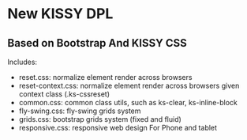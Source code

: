 New KISSY DPL
=======================================

Based on Bootstrap And KISSY CSS
------------------------------------------------

Includes:

* reset.css: normalize element render across browsers
* reset-context.css: normalize element render across browsers given context class (.ks-cssreset)
* common.css: common class utils, such as ks-clear, ks-inline-block
* fly-swing.css: fly-swing grids system
* grids.css: bootstrap grids system (fixed and fluid)
* responsive.css: responsive web design For Phone and tablet


